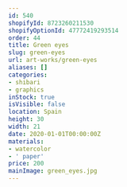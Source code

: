 ```yaml
---
id: 540
shopifyId: 8723260211530
shopifyOptionId: 47772419293514
order: 44
title: Green eyes
slug: green-eyes
url: art-works/green-eyes
aliases: []
categories:
- shibari
- graphics
inStock: true
isVisible: false
location: Spain
height: 30
width: 21
date: 2020-01-01T00:00:00Z
materials:
- watercolor
- ' paper'
price: 200
mainImage: green_eyes.jpg
---
```

